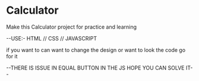 # Calculator
Make this Calculator project for practice and learning

--USE:- HTML // CSS // JAVASCRIPT
 
 if you want to can want to change the design or want to look the code go for it 
 
 --THERE IS ISSUE IN EQUAL BUTTON IN THE JS HOPE YOU CAN SOLVE IT--

